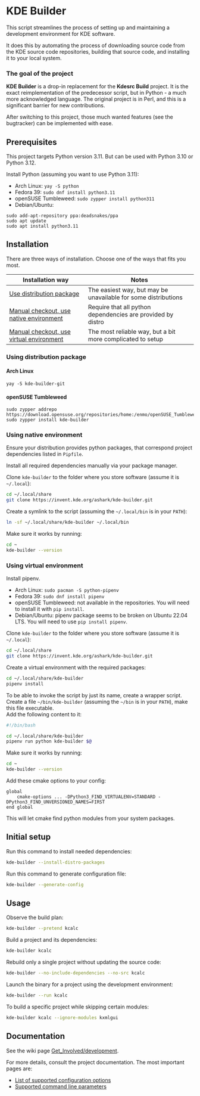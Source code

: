 # KDE Builder

This script streamlines the process of setting up and maintaining a development
environment for KDE software.

It does this by automating the process of downloading source code from the
KDE source code repositories, building that source code, and installing it
to your local system.

### The goal of the project

**KDE Builder** is a drop-in replacement for the **Kdesrc Build** project. It is the exact reimplementation
of the predecessor script, but in Python - a much more acknowledged language. The original project is in Perl,
and this is a significant barrier for new contributions.

After switching to this project, those much wanted features (see the bugtracker) can be implemented with ease.

## Prerequisites

This project targets Python version 3.11. But can be used with Python 3.10 or Python 3.12.

Install Python (assuming you want to use Python 3.11):

* Arch Linux: `yay -S python`
* Fedora 39: `sudo dnf install python3.11`
* openSUSE Tumbleweed: `sudo zypper install python311`
* Debian/Ubuntu:
```
sudo add-apt-repository ppa:deadsnakes/ppa
sudo apt update
sudo apt install python3.11
```

## Installation

There are three ways of installation. Choose one of the ways that fits you most.

| Installation way                                                       | Notes                                                          |
|------------------------------------------------------------------------|----------------------------------------------------------------|
| [Use distribution package](#using-distribution-package)                | The easiest way, but may be unavailable for some distributions |
| [Manual checkout, use native environment](#using-native-environment)   | Require that all python dependencies are provided by distro    |
| [Manual checkout, use virtual environment](#using-virtual-environment) | The most reliable way, but a bit more complicated to setup     |

### Using distribution package

#### Arch Linux

```
yay -S kde-builder-git
```

#### openSUSE Tumbleweed
```
sudo zypper addrepo https://download.opensuse.org/repositories/home:/enmo/openSUSE_Tumbleweed/home:enmo.repo
sudo zypper install kde-builder
```

### Using native environment

Ensure your distribution provides python packages, that correspond project dependencies listed in `Pipfile`.

Install all required dependencies manually via your package manager.

Clone `kde-builder` to the folder where you store software (assume it is `~/.local`):

```bash
cd ~/.local/share
git clone https://invent.kde.org/ashark/kde-builder.git
```

Create a symlink to the script (assuming the `~/.local/bin` is in your `PATH`):

```bash
ln -sf ~/.local/share/kde-builder ~/.local/bin
```

Make sure it works by running:

```bash
cd ~
kde-builder --version
```

### Using virtual environment

Install pipenv.

* Arch Linux: `sudo pacman -S python-pipenv`
* Fedora 39: `sudo dnf install pipenv`
* openSUSE Tumbleweed: not available in the repositories. You will need to install it with `pip install`.
* Debian/Ubuntu: pipenv package seems to be broken on Ubuntu 22.04 LTS. You will need to use `pip install pipenv`.

Clone `kde-builder` to the folder where you store software (assume it is `~/.local`):

```bash
cd ~/.local/share
git clone https://invent.kde.org/ashark/kde-builder.git
```

Create a virtual environment with the required packages:

```bash
cd ~/.local/share/kde-builder
pipenv install
```

To be able to invoke the script by just its name, create a wrapper script.  
Create a file `~/bin/kde-builder` (assuming the `~/bin` is in your `PATH`), make this file executable.  
Add the following content to it:

```bash
#!/bin/bash

cd ~/.local/share/kde-builder
pipenv run python kde-builder $@
```

Make sure it works by running:

```bash
cd ~
kde-builder --version
```

Add these cmake options to your config:

```
global
    cmake-options ... -DPython3_FIND_VIRTUALENV=STANDARD -DPython3_FIND_UNVERSIONED_NAMES=FIRST
end global
```

This will let cmake find python modules from your system packages.

## Initial setup

Run this command to install needed dependencies:

```bash
kde-builder --install-distro-packages
```

Run this command to generate configuration file:

```bash
kde-builder --generate-config
```

## Usage

Observe the build plan:

```bash
kde-builder --pretend kcalc
```

Build a project and its dependencies:

```bash
kde-builder kcalc
```

Rebuild only a single project without updating the source code:

```bash
kde-builder --no-include-dependencies --no-src kcalc
```

Launch the binary for a project using the development environment:

```bash
kde-builder --run kcalc
```

To build a specific project while skipping certain modules:

```bash
kde-builder kcalc --ignore-modules kxmlgui
```

## Documentation

See the wiki page [Get_Involved/development](https://community.kde.org/Get_Involved/development).

For more details, consult the project documentation. The most important pages are:

- [List of supported configuration options](https://docs.kde.org/trunk5/en/kdesrc-build/kdesrc-build/conf-options-table.html)
- [Supported command line parameters](https://docs.kde.org/trunk5/en/kdesrc-build/kdesrc-build/supported-cmdline-params.html)
